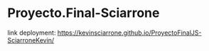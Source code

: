 # Proyecto.Final-Sciarrone

link deployment: https://kevinsciarrone.github.io/ProyectoFinalJS-SciarroneKevin/
